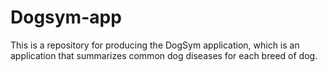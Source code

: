 # Dogsym-app
This is a repository for producing the DogSym application, which is an application that summarizes common dog diseases for each breed of dog.

